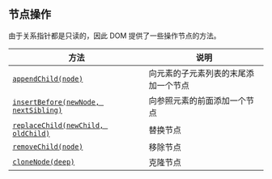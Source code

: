 ## 节点操作

由于关系指针都是只读的，因此 DOM 提供了一些操作节点的方法。

| 方法                                                      | 说明                                 |
| --------------------------------------------------------- | ------------------------------------ |
| [`appendChild(node)`](./append-child.md)                   | 向元素的子元素列表的末尾添加一个节点 |
| [`insertBefore(newNode, nextSibling)`](./insert-before.md) | 向参照元素的前面添加一个节点         |
| [`replaceChild(newChild, oldChild)`](./replace-child.md)   | 替换节点                             |
| [`removeChild(node)`](./remove-child.md)                   | 移除节点                             |
| [`cloneNode(deep)`](./clone-node.md)                       | 克隆节点                             |

